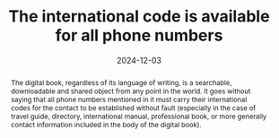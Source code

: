 ---
title: The international code is available for all phone numbers
detail: null
abstract: The digital book, regardless of its language of writing, is a searchable, downloadable and shared object from any point in the world. It goes without saying that all phone numbers mentioned in it must carry their international codes for the contact to be established without fault (especially in the case of travel guide, directory, international manual, professional book, or more generally contact information included in the body of the digital book).
categories:
  - Internationalization
agrege: O4123-E034
opquast: 4 123
indiceebook: "34"
description: "Registry #034"
before: "033"
weight: "034"
after: "035"
actif: "1"
layout: rules
date: 2024-12-03
tags:
  - Usability
objectif:
  - Allow the immeditate use of the phone call regardless of user context
Meo:
  - "Start each phone number with the country code with two previous digits of one more symbol, e.g. '+33' for France. Replace the zero, which may appear as the first digit, with the country code. "
  - Present the phone number as a series of pairs of digits separated by a single space, or the first pair, corresponding to the country code, begins with a plus symbol, and the second pair contains only one digit, to harmonize the rest. For example, '+33 1 00 00 00 00'
Controle:
  - For each phone number&nbsp;:<ul><li>Please check that first the country code has two digits preceding of a symbol more, e.g. '+33' for France.</li><li>Check that the zero, likely to appear as the first digit, is replaced by the country code.</li><li>Check that in its global form it is a series of pairs of digits separated by an inseparable space, or the first pair, corresponding to the country code, begins with a plus symbol, and the second pair contains only one number. For example, '+33 1 00 00 00 00'</li></ul>.
epubcheck: false
ace: false
humancheck: true
ReadiumGoToolkit: null
Source:
  - Opquast
Referentiel:
  - ""
steps:
  - design
  - editorial
---